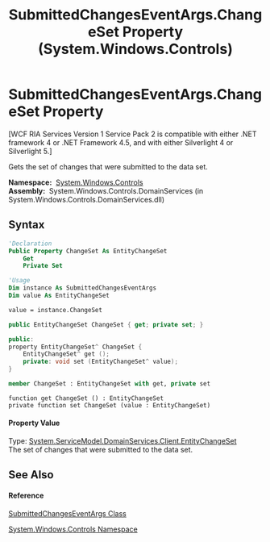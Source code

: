 ﻿---
title: SubmittedChangesEventArgs.ChangeSet Property  (System.Windows.Controls)
TOCTitle: ChangeSet Property
ms:assetid: P:System.Windows.Controls.SubmittedChangesEventArgs.ChangeSet
ms:mtpsurl: https://msdn.microsoft.com/en-us/library/system.windows.controls.submittedchangeseventargs.changeset(v=VS.91)
ms:contentKeyID: 27196257
ms.date: 01/27/2012
mtps_version: v=VS.91
f1_keywords:
- System.Windows.Controls.SubmittedChangesEventArgs.ChangeSet
- System.Windows.Controls.SubmittedChangesEventArgs.get_ChangeSet
- System.Windows.Controls.SubmittedChangesEventArgs.set_ChangeSet
dev_langs:
- CSharp
- JScript
- VB
- FSharp
- c++
api_location:
- System.Windows.Controls.DomainServices.dll
api_name:
- System.Windows.Controls.SubmittedChangesEventArgs.ChangeSet
- System.Windows.Controls.SubmittedChangesEventArgs.get_ChangeSet
- System.Windows.Controls.SubmittedChangesEventArgs.set_ChangeSet
api_type:
- Managed
topic_type:
- apiref
- kbSyntax
product_family_name: VS
ROBOTS: INDEX,FOLLOW
---

# SubmittedChangesEventArgs.ChangeSet Property

\[WCF RIA Services Version 1 Service Pack 2 is compatible with either .NET framework 4 or .NET Framework 4.5, and with either Silverlight 4 or Silverlight 5.\]

Gets the set of changes that were submitted to the data set.

**Namespace:**  [System.Windows.Controls](ms590941\(v=vs.91\).md)  
**Assembly:**  System.Windows.Controls.DomainServices (in System.Windows.Controls.DomainServices.dll)

## Syntax

``` vb
'Declaration
Public Property ChangeSet As EntityChangeSet
    Get
    Private Set
```

``` vb
'Usage
Dim instance As SubmittedChangesEventArgs
Dim value As EntityChangeSet

value = instance.ChangeSet
```

``` csharp
public EntityChangeSet ChangeSet { get; private set; }
```

``` c++
public:
property EntityChangeSet^ ChangeSet {
    EntityChangeSet^ get ();
    private: void set (EntityChangeSet^ value);
}
```

``` fsharp
member ChangeSet : EntityChangeSet with get, private set
```

``` jscript
function get ChangeSet () : EntityChangeSet
private function set ChangeSet (value : EntityChangeSet)
```

#### Property Value

Type: [System.ServiceModel.DomainServices.Client.EntityChangeSet](ff422483\(v=vs.91\).md)  
The set of changes that were submitted to the data set.  

## See Also

#### Reference

[SubmittedChangesEventArgs Class](ee707731\(v=vs.91\).md)

[System.Windows.Controls Namespace](ms590941\(v=vs.91\).md)

